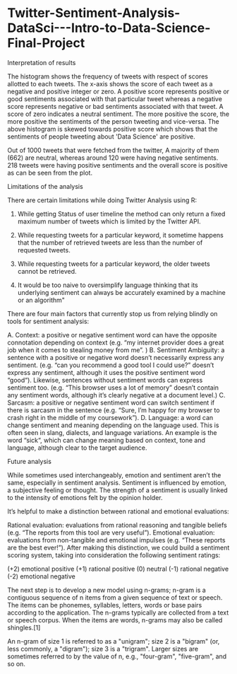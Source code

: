 # Twitter-Sentiment-Analysis-DataSci---Intro-to-Data-Science-Final-Project

Interpretation of results

The histogram shows the frequency of tweets with respect of scores allotted to each tweets. 
The x-axis shows the score of each tweet as a negative and positive integer or zero. 
A positive score represents positive or good sentiments associated with that particular tweet 
whereas a negative score represents negative or bad sentiments associated with that tweet. 
A score of zero indicates a neutral sentiment. The more positive the score, the more positive 
the sentiments of the person tweeting and vice-versa.
The above histogram is skewed towards positive score which shows that the sentiments of people 
tweeting about 'Data Science' are positive.

Out of 1000 tweets that were fetched from the twitter, A majority of them (662) are neutral, 
whereas around 120 were having negative sentiments. 218 tweets were having positive sentiments 
and the overall score is positive as can be seen from the plot. 

Limitations of the analysis

There are certain limitations while doing Twitter Analysis using R: 

1. While getting Status of user timeline the method can only return a fixed maximum number of 
tweets which is limited by the Twitter API. 

2. While requesting tweets for a particular keyword, it sometime happens that the number of retrieved 
tweets are less than the number of requested tweets.

3. While requesting tweets for a particular keyword, the older tweets cannot be retrieved. 

4. It would be too naive to oversimplify language thinking that its underlying sentiment can always be 
accurately examined by a machine or an algorithm"

There are four main factors that currently stop us from relying blindly on tools for sentiment analysis:

A. Context: a positive or negative sentiment word can have the opposite connotation depending on context 
(e.g. “my internet provider does a great job when it comes to stealing money from me”. )
B. Sentiment Ambiguity: a sentence with a positive or negative word doesn’t necessarily express any sentiment. 
(e.g. “can you recommend a good tool I could use?” doesn’t express any sentiment, although it uses the 
positive sentiment word “good“). Likewise, sentences without sentiment words can express sentiment too. 
(e.g. “This browser uses a lot of memory” doesn’t contain any sentiment words, although it’s clearly 
negative at a document level.)
C. Sarcasm: a positive or negative sentiment word can switch sentiment if there is sarcasm in the sentence 
(e.g. “Sure, I’m happy for my browser to crash right in the middle of my coursework”).
D. Language: a word can change sentiment and meaning depending on the language used. This is often seen 
in slang, dialects, and language variations. An example is the word “sick“, which can change meaning based 
on context, tone and language, although clear to the target audience.

Future analysis

While sometimes used interchangeably, emotion and sentiment aren’t the same, especially in sentiment analysis. 
Sentiment is influenced by emotion, a subjective feeling or thought. The strength of a sentiment is usually 
linked to the intensity of emotions felt by the opinion holder.

It’s helpful to make a distinction between rational and emotional evaluations:

Rational evaluation: evaluations from rational reasoning and tangible beliefs (e.g. “The reports from this tool are very useful”).
Emotional evaluation: evaluations from non-tangible and emotional impulses (e.g. “These reports are the best ever!”).
After making this distinction, we could build a sentiment scoring system, taking into consideration the following sentiment ratings:

(+2) emotional positive
(+1) rational positive
(0) neutral
(-1) rational negative
(-2) emotional negative

The next step is to develop a new model using n-grams; n-gram is a contiguous sequence of n items from a given 
sequence of text or speech. The items can be phonemes, syllables, letters, words or base pairs according to the application. The n-grams typically are collected from a text or speech corpus. When the items are words, n-grams may also be called shingles.[1]

An n-gram of size 1 is referred to as a "unigram"; size 2 is a "bigram" (or, less commonly, a "digram"); size 3 is a "trigram". Larger sizes are sometimes referred to by the value of n, e.g., "four-gram", "five-gram", and so on.

